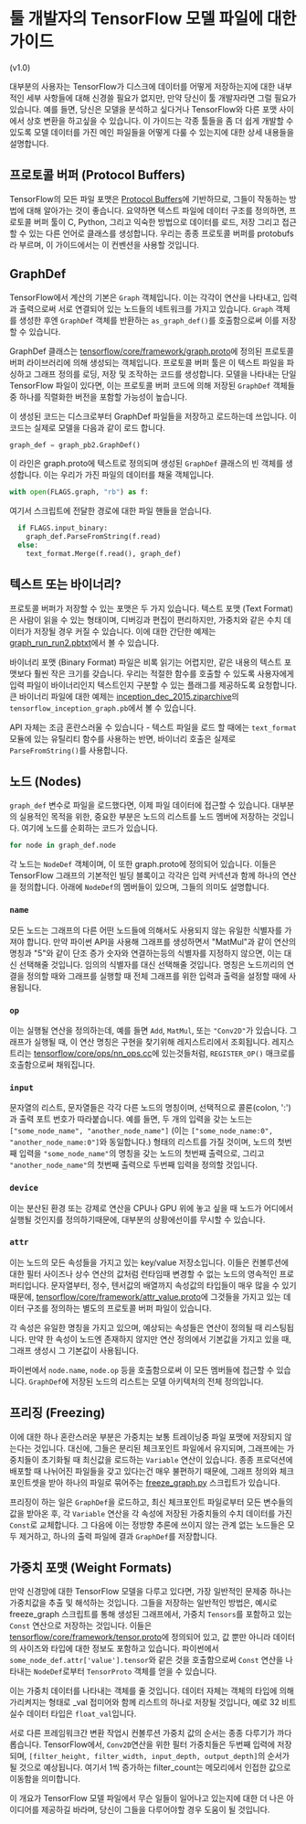 # 툴 개발자의 TensorFlow 모델 파일에 대한 가이드
(v1.0)

대부분의 사용자는 TensorFlow가 디스크에 데이터를 어떻게 저장하는지에 대한 내부적인 세부 사항들에 대해 신경쓸 필요가 없지만, 만약 당신이 툴 개발자라면 그럴 필요가 있습니다. 예를 들면, 당신은 모델을 분석하고 싶다거나 TensorFlow와 다른 포맷 사이에서 상호 변환을 하고싶을 수 있습니다. 이 가이드는 각종 툴들을 좀 더 쉽게 개발할 수 있도록 모델 데이터를 가진 메인 파일들을 어떻게 다룰 수 있는지에 대한 상세 내용들을 설명합니다.

<!--[TOC]-->

## 프로토콜 버퍼 (Protocol Buffers)

TensorFlow의 모든 파일 포맷은 [Protocol Buffers](https://developers.google.com/protocol-buffers/?hl=en)에 기반하므로, 그들이 작동하는 방법에 대해 알아가는 것이 좋습니다. 요약하면 텍스트 파일에 데이터 구조를 정의하면, 프로토콜 버퍼 툴이 C, Python, 그리고 익숙한 방법으로 데이터를 로드, 저장 그리고 접근할 수 있는 다른 언어로 클래스를 생성합니다. 우리는 종종 프로토콜 버퍼를 protobufs라 부르며, 이 가이드에서는 이 컨벤션을 사용할 것입니다.

## GraphDef

TensorFlow에서 계산의 기본은 `Graph` 객체입니다. 이는 각각이 연산을 나타내고, 입력과 출력으로써 서로 연결되어 있는 노드들의 네트워크를 가지고 있습니다. `Graph` 객체를 생성한 후엔 `GraphDef` 객체를 반환하는 `as_graph_def()`를 호출함으로써 이를 저장할 수 있습니다.

GraphDef 클래스는 [tensorflow/core/framework/graph.proto](https://github.com/tensorflow/tensorflow/blob/master/tensorflow/core/framework/graph.proto)에 정의된 프로토콜 버퍼 라이브러리에 의해 생성되는 객체입니다. 프로토콜 버퍼 툴은 이 텍스트 파일을 파싱하고 그래프 정의를 로딩, 저장 및 조작하는 코드를 생성합니다. 모델을 나타내는 단일 TensorFlow 파일이 있다면, 이는 프로토콜 버퍼 코드에 의해 저장된 `GraphDef` 객체들중 하나를 직렬화한 버전을 포함할 가능성이 높습니다.

이 생성된 코드는 디스크로부터 GraphDef 파일들을 저장하고 로드하는데 쓰입니다. 이 코드는 실제로 모델을 다음과 같이 로드 합니다. 

```python
graph_def = graph_pb2.GraphDef()
```

이 라인은 graph.proto에 텍스트로 정의되며 생성된 `GraphDef` 클래스의 빈 객체를 생성합니다. 이는 우리가 가진 파일의 데이터를 채울 객체입니다. 

```python
with open(FLAGS.graph, "rb") as f:
```

여기서 스크립트에 전달한 경로에 대한 파일 핸들을 얻습니다.

```python
  if FLAGS.input_binary:
    graph_def.ParseFromString(f.read)
  else:
    text_format.Merge(f.read(), graph_def)
```

## 텍스트 또는 바이너리?

프로토콜 버퍼가 저장할 수 있는 포맷은 두 가지 있습니다. 텍스트 포맷 (Text Format)은 사람이 읽을 수 있는 형태이며, 디버깅과 편집이 편리하지만, 가중치와 같은 수치 데이터가 저장될 경우 커질 수 있습니다. 이에 대한 간단한 예제는 [graph_run_run2.pbtxt](https://github.com/tensorflow/tensorflow/blob/master/tensorflow/tensorboard/components/tf-tensorboard/test/data/graph_run_run2.pbtxt)에서 볼 수 있습니다.

바이너리 포맷 (Binary Format) 파일은 비록 읽기는 어렵지만, 같은 내용의 텍스트 포맷보다 훨씬 작은 크기를 갖습니다. 우리는 적절한 함수를 호출할 수 있도록 사용자에게 입력 파일이 바이너리인지 텍스트인지 구분할 수 있는 플래그를 제공하도록 요청합니다. 큰 바이너리 파일에 대한 예제는 [inception_dec_2015.ziparchive](https://storage.googleapis.com/download.tensorflow.org/models/inception_dec_2015.zip)의 `tensorflow_inception_graph.pb`에서 볼 수 있습니다.

API 자체는 조금 혼란스러울 수 있습니다 - 텍스트 파일을 로드 할 때에는 `text_format` 모듈에 있는 유틸리티 함수를 사용하는 반면, 바이너리 호출은 실제로 `ParseFromString()`를 사용합니다.

## 노드 (Nodes)

`graph_def` 변수로 파일을 로드했다면, 이제 파일 데이터에 접근할 수 있습니다. 대부분의 실용적인 목적을 위한, 중요한 부분은 노드의 리스트를 노드 멤버에 저장하는 것입니다. 여기에 노드를 순회하는 코드가 있습니다.  

```python
for node in graph_def.node
```
각 노드는 `NodeDef` 객체이며, 이 또한 graph.proto에 정의되어 있습니다. 이들은 TensorFlow 그래프의 기본적인 빌딩 블록이고 각각은 입력 커넥션과 함께 하나의 연산을 정의합니다. 아래에 `NodeDef`의 멤버들이 있으며, 그들의 의미도 설명합니다.

### `name`

모든 노드는 그래프의 다른 어떤 노드들에 의해서도 사용되지 않는 유일한 식별자를 가져야 합니다. 만약 파이썬 API을 사용해 그래프를 생성하면서 "MatMul"과 같이 연산의 명칭과 "5"와 같이 단조 증가 숫자와 연결하는등의 식별자를 지정하지 않으면, 이는 대신 선택해줄 것입니다. 임의의 식별자를 대신 선택해줄 것입니다. 명칭은 노드끼리의 연결을 정의할 때와 그래프를 실행할 때 전체 그래프를 위한 입력과 출력을 설정할 때에 사용됩니다.

### `op`

이는 실행될 연산을 정의하는데, 예를 들면 `Add`, `MatMul`, 또는 `"Conv2D"`가 있습니다. 그래프가 실행될 때, 이 연산 명칭은 구현을 찾기위해 레지스트리에서 조회됩니다. 레지스트리는 [tensorflow/core/ops/nn_ops.cc](https://github.com/tensorflow/tensorflow/blob/master/tensorflow/core/ops/nn_ops.cc)에 있는것들처럼, `REGISTER_OP()` 매크로를 호출함으로써 채워집니다.

### `input`

문자열의 리스트, 문자열들은 각각 다른 노드의 명칭이며, 선택적으로 콜론(colon, ':')과 출력 포트 번호가 따라붙습니다. 예를 들면, 두 개의 입력을 갖는 노드는 `["some_node_name", "another_node_name"]` (이는 `["some_node_name:0", "another_node_name:0"]`와 동일합니다.) 형태의 리스트를 가질 것이며, 노드의 첫번째 입력을 `"some_node_name"`의 명칭을 갖는 노드의 첫번째 출력으로, 그리고 `"another_node_name"`의 첫번째 출력으로 두번째 입력을 정의할 것입니다.

### `device`

이는 분산된 환경 또는 강제로 연산을 CPU나 GPU 위에 놓고 싶을 때 노드가 어디에서 실행될 것인지를 정의하기때문에, 대부분의 상황에선이를 무시할 수 있습니다.

### `attr`

이는 노드의 모든 속성들을 가지고 있는 key/value 저장소입니다. 이들은 컨볼루션에 대한 필터 사이즈나 상수 연산의 값처럼 런타임때 변경할 수 없는 노드의 영속적인 프로퍼티입니다. 문자열부터, 정수, 텐서값의 배열까지 속성값의 타입들이 매우 많을 수 있기 때문에, [tensorflow/core/framework/attr_value.proto](https://github.com/tensorflow/tensorflow/blob/master/tensorflow/core/framework/attr_value.proto)에 그것들을 가지고 있는 데이터 구조를 정의하는 별도의 프로토콜 버퍼 파일이 있습니다.

각 속성은 유일한 명칭을 가지고 있으며, 예상되는 속성들은 연산이 정의될 때 리스팅됩니다. 만약 한 속성이 노드엔 존재하지 않지만 연산 정의에서 기본값을 가지고 있을 때, 그래프 생성시 그 기본값이 사용됩니다.

파이썬에서 `node.name`, `node.op` 등을 호출함으로써 이 모든 멤버들에 접근할 수 있습니다. `GraphDef`에 저장된 노드의 리스트는 모델 아키텍처의 전체 정의입니다.

## 프리징 (Freezing)

이에 대한 하나 혼란스러운 부분은 가중치는 보통 트레이닝중 파일 포맷에 저장되지 않는다는 것입니다. 대신에, 그들은 분리된 체크포인트 파일에서 유지되며, 그래프에는 가중치들이 초기화될 때 최신값을 로드하는 `Variable` 연산이 있습니다. 종종 프로덕션에 배포할 때 나뉘어진 파일들을 갖고 있다는건 매우 불편하기 때문에, 그래프 정의와 체크포인트셋을 받아 하나의 파일로 묶어주는 [freeze_graph.py](https://github.com/tensorflow/tensorflow/blob/master/tensorflow/python/tools/freeze_graph.py) 스크립트가 있습니다.

프리징이 하는 일은 `GraphDef`을 로드하고, 최신 체크포인트 파일로부터 모든 변수들의 값을 받아온 후, 각 `Variable` 연산을 각 속성에 저장된 가중치들의 수치 데이터를 가진 `Const`로 교체합니다. 그 다음에 이는 정방향 추론에 쓰이지 않는 관계 없는 노드들은 모두 제거하고, 하나의 출력 파일에 결과 `GraphDef`를 저장합니다.

## 가중치 포맷 (Weight Formats)

만약 신경망에 대한 TensorFlow 모델을 다루고 있다면, 가장 일반적인 문제중 하나는 가중치값을 추출 및 해석하는 것입니다. 그들을 저장하는 일반적인 방법은, 예시로 freeze_graph 스크립트를 통해 생성된 그래프에서, 가중치 `Tensors`를 포함하고 있는 `Const` 연산으로 저장하는 것입니다. 이들은 [tensorflow/core/framework/tensor.proto](https://github.com/tensorflow/tensorflow/blob/master/tensorflow/core/framework/tensor.proto)에 정의되어 있고, 값 뿐만 아니라 데이터의 사이즈와 타입에 대한 정보도 포함하고 있습니다. 파이썬에서 `some_node_def.attr['value'].tensor`와 같은 것을 호출함으로써 `Const` 연산을 나타내는 `NodeDef`로부터 `TensorProto` 객체를 얻을 수 있습니다.

이는 가중치 데이터를 나타내는 객체를 줄 것입니다. 데이터 자체는 객체의 타입에 의해 가리켜지는 형태로 _val 접미어와 함께 리스트의 하나로 저장될 것입니다, 예로 32 비트 실수 데이터 타입은  `float_val`입니다.

서로 다른 프레임워크간 변환 작업시 컨볼루션 가중치 값의 순서는 종종 다루기가 까다롭습니다. TensorFlow에서, `Conv2D`연산을 위한 필터 가중치들은 두번째 입력에 저장되며, `[filter_height, filter_width, input_depth, output_depth]`의 순서가 될 것으로 예상됩니다. 여기서 1씩 증가하는 filter_count는 메모리에서 인접한 값으로 이동함을 의미합니다.

이 개요가 TensorFlow 모델 파일에서 무슨 일들이 일어나고 있는지에 대한 더 나은 아이디어를 제공하길 바라며, 당신이 그들을 다루어야할 경우 도움이 될 것입니다.
